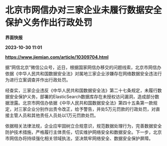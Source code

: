 # 北京市网信办对三家企业未履行数据安全保护义务作出行政处罚
**界面快报**

**2023-10-30 11:01**

**https://www.jiemian.com/article/10309704.html**

据“网信北京”微信公众号，近日，根据国家网信办移交的问题线索，北京市网信办依据《中华人民共和国数据安全法》对属地三家企业涉嫌存在网络数据安全违法行为进行立案调查并作出行政处罚。

经查实，三家企业违反《中华人民共和国数据安全法》第二十七条规定，未履行数据安全保护义务，部署的ElasticSearch数据库存在未授权访问漏洞，造成部分数据泄露。北京市网信办依据《中华人民共和国数据安全法》第四十五条第一款规定，对三家企业分别作出责令改正，给予警告，并处5万元罚款的行政处罚，对直接主管人员和其他责任人员处以1万元罚款处罚。

依据相关法律法规，企业应牢固树立合规意识，规范数据处理行为，完善数据安全防护技术措施，严格履行主体责任，切实维护网络安全和数据安全。下一步，北京市网信办将持续强化相关领域执法，坚决筑牢网络安全、数据安全保护屏障。
